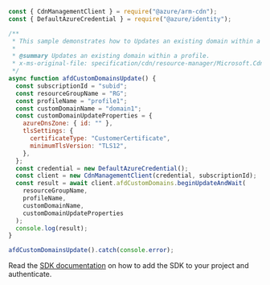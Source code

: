 ```javascript
const { CdnManagementClient } = require("@azure/arm-cdn");
const { DefaultAzureCredential } = require("@azure/identity");

/**
 * This sample demonstrates how to Updates an existing domain within a profile.
 *
 * @summary Updates an existing domain within a profile.
 * x-ms-original-file: specification/cdn/resource-manager/Microsoft.Cdn/stable/2021-06-01/examples/AFDCustomDomains_Update.json
 */
async function afdCustomDomainsUpdate() {
  const subscriptionId = "subid";
  const resourceGroupName = "RG";
  const profileName = "profile1";
  const customDomainName = "domain1";
  const customDomainUpdateProperties = {
    azureDnsZone: { id: "" },
    tlsSettings: {
      certificateType: "CustomerCertificate",
      minimumTlsVersion: "TLS12",
    },
  };
  const credential = new DefaultAzureCredential();
  const client = new CdnManagementClient(credential, subscriptionId);
  const result = await client.afdCustomDomains.beginUpdateAndWait(
    resourceGroupName,
    profileName,
    customDomainName,
    customDomainUpdateProperties
  );
  console.log(result);
}

afdCustomDomainsUpdate().catch(console.error);
```

Read the [SDK documentation](https://github.com/Azure/azure-sdk-for-js/blob/%40azure%2Farm-cdn_7.0.0/sdk/cdn/arm-cdn/README.md) on how to add the SDK to your project and authenticate.
